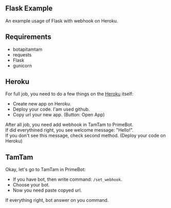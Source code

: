 ## Flask Example

An example usage of Flask with webhook on Heroku.  

## Requirements

- botapitamtam
- requests
- Flask
- gunicorn

## Heroku

For full job, you need to do a few things on the [Heroku](https://www.heroku.com/) itself:

- Create new app on Heroku.
- Deploy your code. I'am used github.
- Copy url your new app. (Button: Open App)  

After all job, you need add webhook in TamTam to PrimeBot.  
If did everythined right, you see welcome message: "Hello!".  
If you don't see this message, check second method. (Deploy your code on Heroku)  

## TamTam

Okay, let's go to TamTam in PrimeBot:
- If you have bot, then write command: `/set_webhook`.  
- Choose your bot.
- Now you need paste copyed url.  

If everything right, bot answer on you command.

